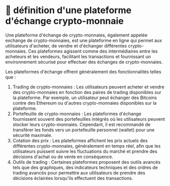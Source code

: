 # 🏦 définition d'une plateforme d'échange crypto-monnaie

Une plateforme d'échange de crypto-monnaies, également appelée exchange de crypto-monnaies, est une plateforme en ligne qui permet aux utilisateurs d'acheter, de vendre et d'échanger différentes crypto-monnaies. Ces plateformes agissent comme des intermédiaires entre les acheteurs et les vendeurs, facilitant les transactions et fournissant un environnement sécurisé pour effectuer des échanges de crypto-monnaies.

Les plateformes d'échange offrent généralement des fonctionnalités telles que :

1. Trading de crypto-monnaies : Les utilisateurs peuvent acheter et vendre des crypto-monnaies en fonction des paires de trading disponibles sur la plateforme. Par exemple, un utilisateur peut échanger des Bitcoins contre des Ethereum ou d'autres crypto-monnaies disponibles sur la plateforme.
2. Portefeuille de crypto-monnaies : Les plateformes d'échange fournissent souvent des portefeuilles intégrés où les utilisateurs peuvent stocker leurs crypto-monnaies. Cependant, il est recommandé de transférer les fonds vers un portefeuille personnel (wallet) pour une sécurité maximale.
3. Cotation des prix : Les plateformes affichent les prix actuels des différentes crypto-monnaies, généralement en temps réel, afin que les utilisateurs puissent suivre les fluctuations du marché et prendre des décisions d'achat ou de vente en conséquence.
4. Outils de trading : Certaines plateformes proposent des outils avancés tels que des graphiques, des indicateurs techniques et des ordres de trading avancés pour permettre aux utilisateurs de prendre des décisions éclairées lorsqu'ils effectuent des transactions.
